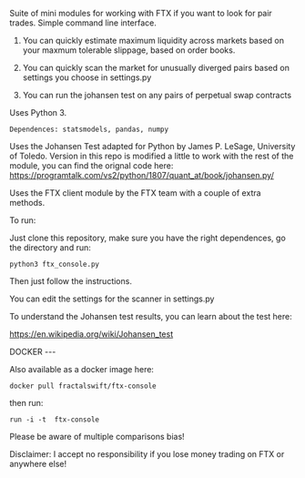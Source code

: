 
Suite of mini modules for working with FTX if you want to look for pair trades. Simple command line interface.


1. You can quickly estimate maximum liquidity across markets based on your maxmum tolerable slippage, based on order books.

2. You can quickly scan the market for unusually diverged pairs based on settings you choose in settings.py

3. You can run the johansen test on any pairs of perpetual swap contracts

Uses Python 3.

    Dependences: statsmodels, pandas, numpy

Uses the Johansen Test adapted for Python by James P. LeSage, University of Toledo. Version in this repo is modified a little to work 
with the rest of the module, you can find the orignal code here: https://programtalk.com/vs2/python/1807/quant_at/book/johansen.py/

Uses the FTX client module by the FTX team with a couple of extra methods. 



To run:

Just clone this repository, make sure you have the right dependences, go the directory and run:
    
    python3 ftx_console.py 
    
    
Then just follow the instructions.

You can edit the settings for the scanner in settings.py


To understand the Johansen test results, you can learn about the test here:

https://en.wikipedia.org/wiki/Johansen_test


DOCKER --- 

Also available as a docker image here:

    docker pull fractalswift/ftx-console

then run:

    run -i -t  ftx-console

Please be aware of multiple comparisons bias!


Disclaimer: I accept no responsibility if you lose money trading on FTX or anywhere else!


    
    

